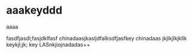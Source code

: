 # aaakeyddd
aaaa


fasdfjasdl;fasjdklfasf
chinadaasjkasljdfalksdfjasfkey
chinadaas
jkjlkjlkjkllk
keykjl;jk;
key
LASnkjiojnadadas++
